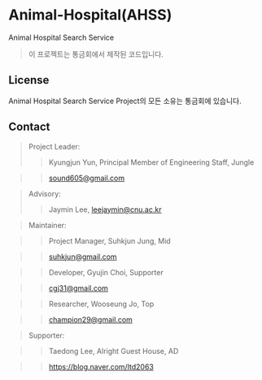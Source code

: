 # Animal-Hospital(AHSS)
Animal Hospital Search Service 

> 이 프로젝트는 통금회에서 제작된 코드입니다.

## License

Animal Hospital Search Service Project의 모든 소유는 통금회에 있습니다.

## Contact ##

> Project Leader:
>> Kyungjun Yun, Principal Member of Engineering Staff, Jungle

>> sound605@gmail.com

> Advisory:
>> Jaymin Lee, leejaymin@cnu.ac.kr

> Maintainer:

>> Project Manager, Suhkjun Jung, Mid

>> suhkjun@gmail.com

>> Developer, Gyujin Choi, Supporter

>> cgj31@gmail.com

>> Researcher, Wooseung Jo, Top

>> champion29@gmail.com

> Supporter:

>> Taedong Lee, Alright Guest House, AD 

>> https://blog.naver.com/ltd2063
